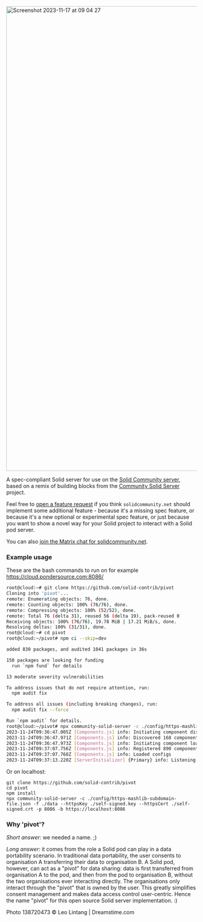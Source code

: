 <img width="1230" alt="Screenshot 2023-11-17 at 09 04 27" src="https://github.com/solid-contrib/pivot/assets/408412/62dfdec2-eb7c-4d43-ad1b-4ea885b853fa">

A spec-compliant Solid server for use on the [Solid Community server](https://solidcommunity.net), based on a remix of building blocks from the [Community Solid Server](https://github.com/CommunitySolidServer/CommunitySolidServer) project.

Feel free to [open a feature request](https://github.com/solid-contrib/pivot/issues/new) if you think `solidcommunity.net` should implement some additional feature - because it's a missing spec feature, or because it's a new optional or experimental spec feature, or just because you want to show a novel way for your Solid project to interact with a Solid pod server.

You can also [join the Matrix chat for solidcommunity.net](https://matrix.to/#/#solid_solidcommunity.net:gitter.im).

### Example usage
These are the bash commands to run on for example https://cloud.pondersource.com:8086/
```bash
root@cloud:~# git clone https://github.com/solid-contrib/pivot
Cloning into 'pivot'...
remote: Enumerating objects: 76, done.
remote: Counting objects: 100% (76/76), done.
remote: Compressing objects: 100% (52/52), done.
remote: Total 76 (delta 31), reused 56 (delta 19), pack-reused 0
Receiving objects: 100% (76/76), 19.78 MiB | 17.21 MiB/s, done.
Resolving deltas: 100% (31/31), done.
root@cloud:~# cd pivot
root@cloud:~/pivot# npm ci --skip=dev

added 830 packages, and audited 1041 packages in 36s

150 packages are looking for funding
  run `npm fund` for details

13 moderate severity vulnerabilities

To address issues that do not require attention, run:
  npm audit fix

To address all issues (including breaking changes), run:
  npm audit fix --force

Run `npm audit` for details.
root@cloud:~/pivot# npx community-solid-server -c ./config/https-mashlib-subdomain-file.json -f ./data --httpsKey /etc/letsencrypt/live/cloud.pondersource.com/privkey.pem --httpsCert /etc/letsencrypt/live/cloud.pondersource.com/fullchain.pem -p 8086 -b https://cloud.pondersource.com:8086
2023-11-24T09:36:47.005Z [Components.js] info: Initiating component discovery from /root/pivot/node_modules/@solid/community-server/
2023-11-24T09:36:47.971Z [Components.js] info: Discovered 168 component packages within 1041 packages
2023-11-24T09:36:47.973Z [Components.js] info: Initiating component loading
2023-11-24T09:37:07.756Z [Components.js] info: Registered 890 components
2023-11-24T09:37:07.768Z [Components.js] info: Loaded configs
2023-11-24T09:37:13.220Z [ServerInitializer] {Primary} info: Listening to server at https://localhost:8086/
```

Or on localhost:
```
git clone https://github.com/solid-contrib/pivot
cd pivot
npm install
npx community-solid-server -c ./config/https-mashlib-subdomain-file.json -f ./data --httpsKey ./self-signed.key --httpsCert ./self-signed.crt -p 8086 -b https://localhost:8086
```

### Why 'pivot'?
_Short answer:_ we needed a name. ;)

_Long answer:_ it comes from the role a Solid pod can play in a data portability scenario.
In traditional data portability, the user consents to organisation A transferring their data to organisation B.
A Solid pod, however, can act as a "pivot" for data sharing: data is first transferred from organisation A to the pod, and then from the pod to organisation B, without the two organisations ever interacting directly. The organisations only interact through the "pivot" that is owned by the user.
This greatly simplifies consent management and makes data access control user-centric. Hence the name "pivot" for this open source Solid server implementation. :)


Photo 138720473 © Leo Lintang | Dreamstime.com

